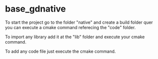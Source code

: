 # base_gdnative

To start the project go to the folder "native" and create a build folder quer you can execute a cmake command referecing the "code" folder.

To import any library add it at the "lib" folder and execute your cmake command.

To add any code file just execute the cmake command.
